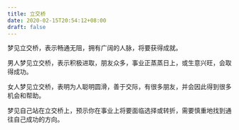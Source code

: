 ```yaml
---
title: 立交桥
date: 2020-02-15T20:54:12+08:00
draft: false
---
```


梦见立交桥，表示畅通无阻，拥有广阔的人脉，将要获得成就。

男人梦见立交桥，表示积极进取，朋友众多，事业正蒸蒸日上，或生意兴旺，会取得成功。

女人梦见立交桥，表明为人聪明圆滑，善于交际，有很多朋友，并会因此得到很多机会和帮助。

梦见自己站在立交桥上，预示你在事业上将要面临选择或转折，需要慎重地找到通往自己成功的方向。

